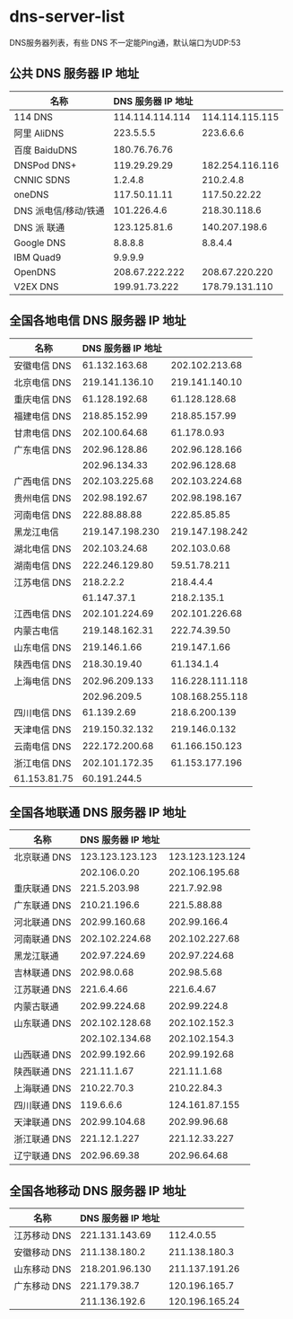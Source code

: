 # dns-server-list
DNS服务器列表，有些 DNS 不一定能Ping通，默认端口为UDP:53
## 公共 DNS 服务器 IP 地址
|名称|DNS 服务器 IP 地址||
|--------|--------|--------|
|114 DNS|114.114.114.114|114.114.115.115|
|阿里 AliDNS|223.5.5.5|223.6.6.6|
|百度 BaiduDNS|180.76.76.76|
|DNSPod DNS+|119.29.29.29|182.254.116.116|
|CNNIC SDNS|1.2.4.8|210.2.4.8|
|oneDNS|117.50.11.11|117.50.22.22|
|DNS 派电信/移动/铁通|101.226.4.6|218.30.118.6|
|DNS 派 联通|123.125.81.6|140.207.198.6|
|Google DNS|8.8.8.8|8.8.4.4|
|IBM Quad9|9.9.9.9|
|OpenDNS|208.67.222.222|208.67.220.220|
|V2EX DNS|199.91.73.222|178.79.131.110|

## 全国各地电信 DNS 服务器 IP 地址
|名称|DNS 服务器 IP 地址||
|--------|--------|--------|
|安徽电信 DNS|61.132.163.68|202.102.213.68|
|北京电信 DNS|219.141.136.10|219.141.140.10|
|重庆电信 DNS|61.128.192.68|61.128.128.68|
|福建电信 DNS|218.85.152.99|218.85.157.99|
|甘肃电信 DNS|202.100.64.68|61.178.0.93|
|广东电信 DNS|202.96.128.86|202.96.128.166|
||202.96.134.33|202.96.128.68|
|广西电信 DNS|202.103.225.68|202.103.224.68|
|贵州电信 DNS|202.98.192.67|202.98.198.167|
|河南电信 DNS|222.88.88.88|222.85.85.85|
|黑龙江电信|219.147.198.230|219.147.198.242|
|湖北电信 DNS|202.103.24.68|202.103.0.68|
|湖南电信 DNS|222.246.129.80|59.51.78.211|
|江苏电信 DNS|218.2.2.2|218.4.4.4|
||61.147.37.1|218.2.135.1|
|江西电信 DNS|202.101.224.69|202.101.226.68|
|内蒙古电信|219.148.162.31|222.74.39.50|
|山东电信 DNS|219.146.1.66|219.147.1.66|
|陕西电信 DNS|218.30.19.40|61.134.1.4|
|上海电信 DNS|202.96.209.133|116.228.111.118|
||202.96.209.5|108.168.255.118|
|四川电信 DNS|61.139.2.69|218.6.200.139|
|天津电信 DNS|219.150.32.132|219.146.0.132|
|云南电信 DNS|222.172.200.68|61.166.150.123|
|浙江电信 DNS|202.101.172.35|61.153.177.196|
|61.153.81.75|60.191.244.5|

## 全国各地联通 DNS 服务器 IP 地址
|名称|DNS 服务器 IP 地址||
|--------|--------|--------|
|北京联通 DNS|123.123.123.123|123.123.123.124|
||202.106.0.20|202.106.195.68|
|重庆联通 DNS|221.5.203.98|221.7.92.98|
|广东联通 DNS|210.21.196.6|221.5.88.88|
|河北联通 DNS|202.99.160.68|202.99.166.4|
|河南联通 DNS|202.102.224.68|202.102.227.68|
|黑龙江联通|202.97.224.69|202.97.224.68|
|吉林联通 DNS|202.98.0.68|202.98.5.68|
|江苏联通 DNS|221.6.4.66|221.6.4.67|
|内蒙古联通|202.99.224.68|202.99.224.8|
|山东联通 DNS|202.102.128.68|202.102.152.3|
||202.102.134.68|202.102.154.3|
|山西联通 DNS|202.99.192.66|202.99.192.68|
|陕西联通 DNS|221.11.1.67|221.11.1.68|
|上海联通 DNS|210.22.70.3|210.22.84.3|
|四川联通 DNS|119.6.6.6|124.161.87.155|
|天津联通 DNS|202.99.104.68|202.99.96.68|
|浙江联通 DNS|221.12.1.227|221.12.33.227|
|辽宁联通 DNS|202.96.69.38|202.96.64.68|

## 全国各地移动 DNS 服务器 IP 地址
|名称|DNS 服务器 IP 地址||
|--------|--------|--------|
|江苏移动 DNS|221.131.143.69|112.4.0.55|
|安徽移动 DNS|211.138.180.2|211.138.180.3|
|山东移动 DNS|218.201.96.130|211.137.191.26|
|广东移动 DNS|221.179.38.7|120.196.165.7|
||211.136.192.6|120.196.165.24|
